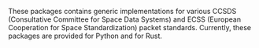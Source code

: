 These packages contains generic implementations for various CCSDS
(Consultative Committee for Space Data Systems) and ECSS (European
Cooperation for Space Standardization) packet standards. Currently, these
packages are provided for Python and for Rust.
